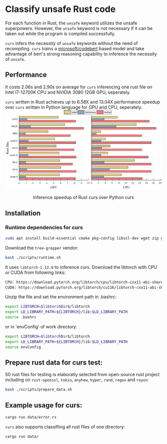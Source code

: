 # Classify unsafe Rust code

For each function in Rust, the `unsafe` keyword utilizes the unsafe superpowers. However, the `unsafe` keyword is not necessary if it can be taken out while the program is compiled successfully.

`curs` infers the necessity of `unsafe` keywords without the need of recompiling. `curs` trains a [microsoft/codebert](https://github.com/microsoft/CodeBERT) based model and take advantage of bert's strong reasoning capability to inference the necessity of `unsafe`.

## Performance

It costs 2.06s and 2.90s on average for `curs` inferencing one rust file on Intel I7-12700K CPU and NVIDIA 3080 12GB GPU, seperately.

`curs` written in Rust achieves up to 6.58X and 13.04X performance speedup over `curs` written in Python language for GPU and CPU, seperately.
![Inference speedup](./Img/speedup.png)
<center>Inference speedup of Rust curs over Python curs</center>

## Installation
### Runtime dependencies for curs
```bash
sudo apt install build-essential cmake pkg-config libssl-dev wget zip git
```
Download the `tree-grepper` vendor:
```bash
bash ./scripts/runtime.sh
```
It uses `libtorch-1.12.0` to inference curs. Download the libtorch with CPU or CUDA from following links:
```bash
CPU: https://download.pytorch.org/libtorch/cpu/libtorch-cxx11-abi-shared-with-deps-1.12.0%2Bcpu.zip
CUDA: https://download.pytorch.org/libtorch/cu116/libtorch-cxx11-abi-shared-with-deps-1.12.0%2Bcu116.zip
```
Unzip the file and set the environment path in .bashrc:

```bash
export LIBTORCH=$libtorchDir$/libtorch
export LD_LIBRARY_PATH=${LIBTORCH}/lib:$LD_LIBRARY_PATH
source .bashrc
```
or in 'envConfig' of work directory:
```bash
export LIBTORCH=$libtorchDir$/libtorch
export LD_LIBRARY_PATH=${LIBTORCH}/lib:$LD_LIBRARY_PATH
source envConfig
```
## Prepare rust data for curs test:
50 rust files for testing is elaboratly selected from open-source rust project including on `rust-openssl`, `tokio`, `anyhow`, `hyper`, `rand`, `regex` and `rayon`:
```bash
bash ./scripts/prepare_data.sh
```
## Example usage for curs:

```bash
cargo run data/error.rs
```
`curs` also supports classifling all rust files of one directory:
```bash
cargo run data/
```